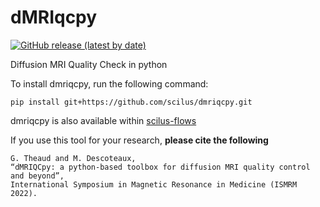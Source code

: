 # dMRIqcpy
[![GitHub release (latest by date)](https://img.shields.io/github/v/release/scilus/dmriqcpy)](https://github.com/scilus/dmriqcpy/releases)

Diffusion MRI Quality Check in python

To install dmriqcpy, run the following command: 
```
pip install git+https://github.com/scilus/dmriqcpy.git
```

dmriqcpy is also available within [scilus-flows](https://hub.docker.com/repository/docker/scilus/scilus-flows/general)

If you use this tool for your research, **please cite the following**

```
G. Theaud and M. Descoteaux,
“dMRIQCpy: a python-based toolbox for diffusion MRI quality control and beyond”,
International Symposium in Magnetic Resonance in Medicine (ISMRM 2022).
```
